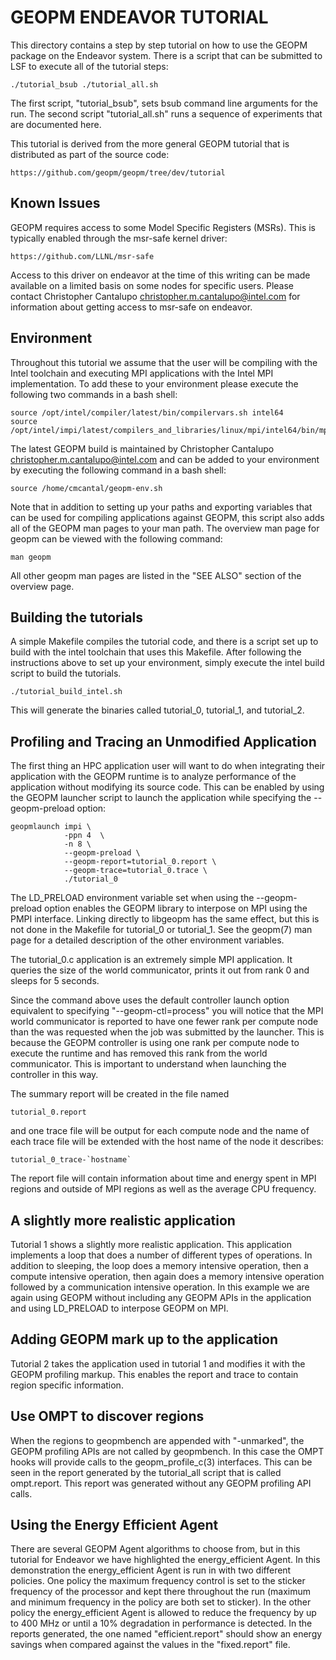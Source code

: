 GEOPM ENDEAVOR TUTORIAL
=======================
This directory contains a step by step tutorial on how to use the
GEOPM package on the Endeavor system.  There is a script that can be
submitted to LSF to execute all of the tutorial steps:

    ./tutorial_bsub ./tutorial_all.sh

The first script, "tutorial_bsub", sets bsub command line arguments
for the run.  The second script "tutorial_all.sh" runs a sequence
of experiments that are documented here.

This tutorial is derived from the more general GEOPM tutorial that
is distributed as part of the source code:

    https://github.com/geopm/geopm/tree/dev/tutorial

Known Issues
------------
GEOPM requires access to some Model Specific Registers (MSRs).  This
is typically enabled through the msr-safe kernel driver:

    https://github.com/LLNL/msr-safe

Access to this driver on endeavor at the time of this writing can be
made available on a limited basis on some nodes for specific users.
Please contact Christopher Cantalupo
<christopher.m.cantalupo@intel.com> for information about getting
access to msr-safe on endeavor.

Environment
-----------
Throughout this tutorial we assume that the user will be compiling
with the Intel toolchain and executing MPI applications with the Intel
MPI implementation.  To add these to your environment please execute the
following two commands in a bash shell:

    source /opt/intel/compiler/latest/bin/compilervars.sh intel64
    source /opt/intel/impi/latest/compilers_and_libraries/linux/mpi/intel64/bin/mpivars.sh

The latest GEOPM build is maintained by Christopher Cantalupo
<christopher.m.cantalupo@intel.com> and can be added to your
environment by executing the following command in a bash shell:

    source /home/cmcantal/geopm-env.sh

Note that in addition to setting up your paths and exporting variables
that can be used for compiling applications against GEOPM, this script
also adds all of the GEOPM man pages to your man path.  The overview
man page for geopm can be viewed with the following command:

    man geopm

All other geopm man pages are listed in the "SEE ALSO" section of the
overview page.

Building the tutorials
----------------------
A simple Makefile compiles the tutorial code, and there is a script
set up to build with the intel toolchain that uses this Makefile.  After
following the instructions above to set up your environment, simply execute
the intel build script to build the tutorials.

    ./tutorial_build_intel.sh

This will generate the binaries called tutorial_0, tutorial_1, and tutorial_2.

Profiling and Tracing an Unmodified Application
-----------------------------------------------
The first thing an HPC application user will want to do when
integrating their application with the GEOPM runtime is to analyze
performance of the application without modifying its source code.
This can be enabled by using the GEOPM launcher script to launch the
application while specifying the --geopm-preload option:


    geopmlaunch impi \
                -ppn 4  \
                -n 8 \
                --geopm-preload \
                --geopm-report=tutorial_0.report \
                --geopm-trace=tutorial_0.trace \
                ./tutorial_0

The LD_PRELOAD environment variable set when using the --geopm-preload
option enables the GEOPM library to interpose on MPI using the PMPI
interface.  Linking directly to libgeopm has the same effect, but this
is not done in the Makefile for tutorial_0 or tutorial_1.  See the
geopm(7) man page for a detailed description of the other environment
variables.

The tutorial_0.c application is an extremely simple MPI application.
It queries the size of the world communicator, prints it out from rank
0 and sleeps for 5 seconds.

Since the command above uses the default controller launch option
equivalent to specifying "--geopm-ctl=process" you will notice that
the MPI world communicator is reported to have one fewer rank per
compute node than the was requested when the job was submitted by the
launcher.  This is because the GEOPM controller is using one rank per
compute node to execute the runtime and has removed this rank from the
world communicator.  This is important to understand when launching
the controller in this way.

The summary report will be created in the file named

    tutorial_0.report

and one trace file will be output for each compute node and the name
of each trace file will be extended with the host name of the node it
describes:

    tutorial_0_trace-`hostname`

The report file will contain information about time and energy spent
in MPI regions and outside of MPI regions as well as the average CPU
frequency.

A slightly more realistic application
-------------------------------------
Tutorial 1 shows a slightly more realistic application.  This
application implements a loop that does a number of different types of
operations.  In addition to sleeping, the loop does a memory intensive
operation, then a compute intensive operation, then again does a
memory intensive operation followed by a communication intensive
operation.  In this example we are again using GEOPM without including
any GEOPM APIs in the application and using LD_PRELOAD to interpose
GEOPM on MPI.

Adding GEOPM mark up to the application
---------------------------------------
Tutorial 2 takes the application used in tutorial 1 and modifies it
with the GEOPM profiling markup.  This enables the report and trace to
contain region specific information.

Use OMPT to discover regions
----------------------------
When the regions to geopmbench are appended with "-unmarked", the
GEOPM profiling APIs are not called by geopmbench.  In this case the
OMPT hooks will provide calls to the geopm_profile_c(3) interfaces.
This can be seen in the report generated by the tutorial_all script
that is called ompt.report.  This report was generated without any
GEOPM profiling API calls.

Using the Energy Efficient Agent
--------------------------------
There are several GEOPM Agent algorithms to choose from, but in this
tutorial for Endeavor we have highlighted the energy_efficient Agent.
In this demonstration the energy_efficient Agent is run in with two
different policies.  One policy the maximum frequency control is set
to the sticker frequency of the processor and kept there throughout
the run (maximum and minimum frequency in the policy are both set to
sticker).  In the other policy the energy_efficient Agent is allowed
to reduce the frequency by up to 400 MHz or until a 10% degradation in
performance is detected.  In the reports generated, the one named
"efficient.report" should show an energy savings when compared against
the values in the "fixed.report" file.


